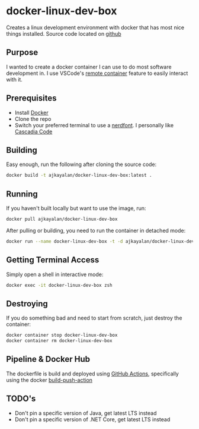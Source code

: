 # docker-linux-dev-box

Creates a linux development environment with docker that has most nice things installed. Source code located on [github](https://github.com/AjkayAlan/docker-linux-dev-box)

## Purpose

I wanted to create a docker container I can use to do most software development in. I use VSCode's [remote container](https://code.visualstudio.com/docs/remote/containers) feature to easily interact with it.

## Prerequisites

* Install [Docker](https://www.docker.com/get-started)
* Clone the repo
* Switch your preferred terminal to use a [nerdfont](https://github.com/ryanoasis/nerd-fonts). I personally like [Cascadia Code](https://github.com/ryanoasis/nerd-fonts/tree/master/patched-fonts/CascadiaCode)

## Building

Easy enough, run the following after cloning the source code:

```sh
docker build -t ajkayalan/docker-linux-dev-box:latest .
```

## Running

If you haven't built locally but want to use the image, run:

```sh
docker pull ajkayalan/docker-linux-dev-box
```

After pulling or building, you need to run the container in detached mode:

```sh
docker run --name docker-linux-dev-box -t -d ajkayalan/docker-linux-dev-box:latest
```

## Getting Terminal Access

Simply open a shell in interactive mode:

```sh
docker exec -it docker-linux-dev-box zsh
```

## Destroying

If you do something bad and need to start from scratch, just destroy the container:

```sh
docker container stop docker-linux-dev-box
docker container rm docker-linux-dev-box
```

## Pipeline & Docker Hub

The dockerfile is build and deployed using [GitHub Actions](https://docs.github.com/en/actions), specifically using the docker [build-push-action](https://github.com/docker/build-push-action)

## TODO's

* Don't pin a specific version of Java, get latest LTS instead
* Don't pin a specific version of .NET Core, get latest LTS instead
